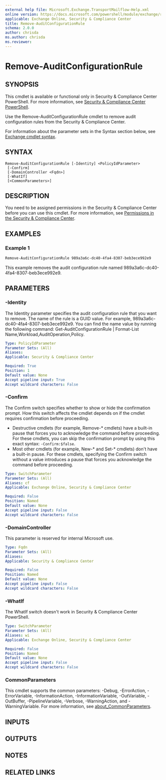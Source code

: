 ```yaml
---
external help file: Microsoft.Exchange.TransportMailflow-Help.xml
online version: https://docs.microsoft.com/powershell/module/exchange/remove-auditconfigurationrule
applicable: Exchange Online, Security & Compliance Center
title: Remove-AuditConfigurationRule
schema: 2.0.0
author: chrisda
ms.author: chrisda
ms.reviewer:
---
```


# Remove-AuditConfigurationRule

## SYNOPSIS
This cmdlet is available or functional only in Security & Compliance Center PowerShell. For more information, see [Security & Compliance Center PowerShell](https://docs.microsoft.com/powershell/exchange/scc-powershell).

Use the Remove-AuditConfigurationRule cmdlet to remove audit configuration rules from the Security & Compliance Center.

For information about the parameter sets in the Syntax section below, see [Exchange cmdlet syntax](https://docs.microsoft.com/powershell/exchange/exchange-cmdlet-syntax).

## SYNTAX

```
Remove-AuditConfigurationRule [-Identity] <PolicyIdParameter>
 [-Confirm]
 [-DomainController <Fqdn>]
 [-WhatIf]
 [<CommonParameters>]
```

## DESCRIPTION
You need to be assigned permissions in the Security & Compliance Center before you can use this cmdlet. For more information, see [Permissions in the Security & Compliance Center](https://docs.microsoft.com/microsoft-365/security/office-365-security/permissions-in-the-security-and-compliance-center).

## EXAMPLES

### Example 1
```powershell
Remove-AuditConfigurationRule 989a3a6c-dc40-4fa4-8307-beb3ece992e9
```

This example removes the audit configuration rule named 989a3a6c-dc40-4fa4-8307-beb3ece992e9.

## PARAMETERS

### -Identity
The Identity parameter specifies the audit configuration rule that you want to remove. The name of the rule is a GUID value. For example, 989a3a6c-dc40-4fa4-8307-beb3ece992e9. You can find the name value by running the following command: Get-AuditConfigurationRule | Format-List Name,Workload,AuditOperation,Policy.

```yaml
Type: PolicyIdParameter
Parameter Sets: (All)
Aliases:
Applicable: Security & Compliance Center

Required: True
Position: 1
Default value: None
Accept pipeline input: True
Accept wildcard characters: False
```

### -Confirm
The Confirm switch specifies whether to show or hide the confirmation prompt. How this switch affects the cmdlet depends on if the cmdlet requires confirmation before proceeding.

- Destructive cmdlets (for example, Remove-\* cmdlets) have a built-in pause that forces you to acknowledge the command before proceeding. For these cmdlets, you can skip the confirmation prompt by using this exact syntax: `-Confirm:$false`.
- Most other cmdlets (for example, New-\* and Set-\* cmdlets) don't have a built-in pause. For these cmdlets, specifying the Confirm switch without a value introduces a pause that forces you acknowledge the command before proceeding.

```yaml
Type: SwitchParameter
Parameter Sets: (All)
Aliases: cf
Applicable: Exchange Online, Security & Compliance Center

Required: False
Position: Named
Default value: None
Accept pipeline input: False
Accept wildcard characters: False
```

### -DomainController
This parameter is reserved for internal Microsoft use.

```yaml
Type: Fqdn
Parameter Sets: (All)
Aliases:
Applicable: Security & Compliance Center

Required: False
Position: Named
Default value: None
Accept pipeline input: False
Accept wildcard characters: False
```

### -WhatIf
The WhatIf switch doesn't work in Security & Compliance Center PowerShell.

```yaml
Type: SwitchParameter
Parameter Sets: (All)
Aliases: wi
Applicable: Exchange Online, Security & Compliance Center

Required: False
Position: Named
Default value: None
Accept pipeline input: False
Accept wildcard characters: False
```

### CommonParameters
This cmdlet supports the common parameters: -Debug, -ErrorAction, -ErrorVariable, -InformationAction, -InformationVariable, -OutVariable, -OutBuffer, -PipelineVariable, -Verbose, -WarningAction, and -WarningVariable. For more information, see [about_CommonParameters](https://go.microsoft.com/fwlink/p/?LinkID=113216).

## INPUTS

###  

## OUTPUTS

###  

## NOTES

## RELATED LINKS
